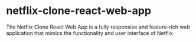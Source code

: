 # netflix-clone-react-web-app
The Netflix Clone React Web App is a fully responsive and feature-rich web application that mimics the functionality and user interface of Netflix
